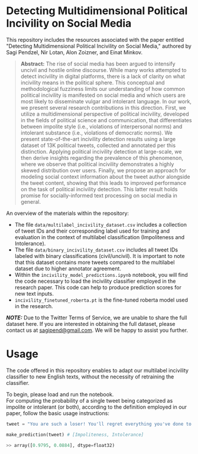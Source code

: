 
# Detecting Multidimensional Political Incivility on Social Media
This repository includes the resources associated with the paper entitled "Detecting Multidimensional Political Incivility on Social Media," authored by Sagi Pendzel, Nir Lotan, Alon Zoizner, and Einat Minkov.

> __Abstract:__
> The rise of social media has been argued to intensify uncivil and hostile online discourse. While many works attempted to detect incivility in digital platforms, there is a lack of clarity on what incivility means in the political sphere. This conceptual and methodological fuzziness limits our understanding of how common political incivility is manifested on social media and which users are most likely to disseminate vulgar and intolerant language. In our work, we present several research contributions in this direction. First, we utilize a multidimensional perspective of political incivility, developed in the fields of political science and communication, that differentiates between impolite style (i.e., violations of interpersonal norms) and intolerant substance (i.e., violations of democratic norms). We present state-of-the-art incivility detection results using a large dataset of 13K political tweets, collected and annotated per this distinction. Applying political incivility detection at large-scale, we then derive insights regarding the prevalence of this phenomenon, where we observe that political incivility demonstrates a highly skewed distribution over users. Finally, we propose an approach for modeling social context information about the tweet author alongside the tweet content, showing that this leads to improved performance on the task of political incivility detection. This latter result holds promise for socially-informed text processing on social media in general.

An overview of the materials within the repository:

* The file `data/multilabel_incivility_dataset.csv` includes a collection of tweet IDs and their corresponding label used for training and evaluation in the context of multilabel classification (Impoliteness and Intolerance).
* The file `data/binary_incivility_dataset.csv` includes all tweet IDs labeled with binary classifications (civil/uncivil). It is important to note that this dataset contains more tweets compared to the multilabel dataset due to higher annotator agreement.
*	Within the `incivility_model_predictions.ipynb` notebook, you will find the code necessary to load the incivility classifier employed in the research paper. This code can help to produce prediction scores for new text inputs.
*	`incivility_finetuned_roberta.pt` is the fine-tuned roberta model used in the research.

**_NOTE:_**  Due to the Twitter Terms of Service, we are unable to share the full dataset here. If you are interested in obtaining the full dataset, please contact us at sagipend@gmail.com. We will be happy to assist you further.


# Usage
The code offered in this repository enables to adapt our multilabel incivility classifier to new English texts, without the necessity of retraining the classifier.

To begin, please load and run the notebook.</br>
For computing the probability of a single tweet being categorized as impolite or intolerant (or both), according to the definition employed in our paper, follow the basic usage instructions:

```python
tweet = "You are such a loser! You'll regret everything you've done to me!"

make_prediction(tweet) # [Impoliteness, Intolerance]
```
```python
>> array([0.9795, 0.0884], dtype=float32)  
```
